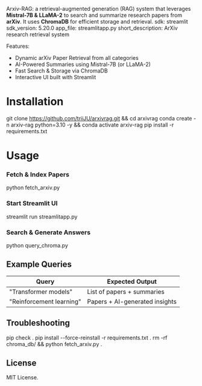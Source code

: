 Arxiv-RAG: a retrieval-augmented generation (RAG) system that leverages **Mistral-7B & LLaMA-2** to search and summarize research papers from **arXiv**. It uses **ChromaDB** for efficient storage and retrieval.
sdk: streamlit
sdk_version: 5.20.0
app_file: streamlitapp.py
short_description: ArXiv research retrieval system


Features:
- Dynamic arXiv Paper Retrieval from all categories
- AI-Powered Summaries using Mistral-7B (or LLaMA-2)
- Fast Search & Storage via ChromaDB
- Interactive UI built with Streamlit

# Installation

git clone https://github.com/triiJU/arxivrag.git && cd arxivrag
conda create -n arxiv-rag python=3.10 -y && conda activate arxiv-rag
pip install -r requirements.txt

# Usage

### Fetch & Index Papers

python fetch_arxiv.py

### Start Streamlit UI

streamlit run streamlitapp.py

### Search & Generate Answers

python query_chroma.py

## Example Queries
|          Query         |          Expected Output       |
|------------------------|--------------------------------|
| "Transformer models"   |   List of papers + summaries   |
|"Reinforcement learning"| Papers + AI-generated insights |


## Troubleshooting
pip check . 
pip install --force-reinstall -r requirements.txt  .
rm -rf chroma_db/ && python fetch_arxiv.py  . 


## License
MIT License.
